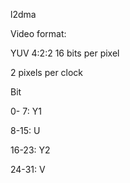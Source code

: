 l2dma

Video format:

YUV 4:2:2
16 bits per pixel

2 pixels per clock

Bit

 0- 7: Y1

 8-15: U

16-23: Y2

24-31: V




